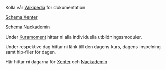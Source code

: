 Kolla vår [Wikipedia](https://github.com/Studio-Konkret/Technical-Direction/wiki) för dokumentation

[Schema Xenter](https://docs.google.com/spreadsheets/d/1TaFk-RNorVnihuYdQ94TR_qVPrPVzvDbuuTszXlVMLI/edit?usp=sharing)

[Schema Nackademin](https://github.com/Studio-Konkret/Technical-Direction/blob/main/Nackademin/Schema%20-%20T3D24_01.csv)

Under [Kursmoment](https://github.com/Studio-Konkret/Technical-Direction/tree/main/Kursmoment) hittar ni alla individuella utbildningssmoduler.

Under respektive dag hittar ni länk till den dagens kurs, dagens inspelning samt hip-filer för dagen.

Här hittar ni dagarna för [Xenter](https://github.com/Studio-Konkret/Technical-Direction/tree/main/Xenter) och [Nackademin](https://github.com/Studio-Konkret/Technical-Direction/tree/main/Nackademin)
